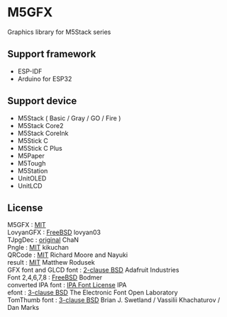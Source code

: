 # M5GFX

Graphics library for M5Stack series  

Support framework  
----------------
- ESP-IDF
- Arduino for ESP32


Support device  
----------------
- M5Stack ( Basic / Gray / GO / Fire )
- M5Stack Core2
- M5Stack CoreInk
- M5Stick C
- M5Stick C Plus
- M5Paper
- M5Tough
- M5Station
- UnitOLED
- UnitLCD


License
----------------
M5GFX : [MIT](LICENSE)  
LovyanGFX : [FreeBSD](https://github.com/lovyan03/LovyanGFX/blob/master/license.txt) lovyan03  
TJpgDec : [original](src/lgfx/utility/lgfx_tjpgd.c) ChaN  
Pngle : [MIT](https://github.com/kikuchan/pngle/blob/master/LICENSE) kikuchan  
QRCode : [MIT](https://github.com/ricmoo/QRCode/blob/master/LICENSE.txt) Richard Moore and Nayuki  
result : [MIT](https://github.com/bitwizeshift/result/blob/master/LICENSE) Matthew Rodusek  
GFX font and GLCD font : [2-clause BSD](https://github.com/adafruit/Adafruit-GFX-Library/blob/master/license.txt) Adafruit Industries  
Font 2,4,6,7,8 :  [FreeBSD](https://github.com/Bodmer/TFT_eSPI/blob/master/license.txt) Bodmer  
converted IPA font : [IPA Font License](src/lgfx/Fonts/IPA/IPA_Font_License_Agreement_v1.0.txt) IPA  
efont : [3-clause BSD](src/lgfx/Fonts/efont/COPYRIGHT.txt) The Electronic Font Open Laboratory  
TomThumb font : [3-clause BSD](src/lgfx/Fonts/GFXFF/TomThumb.h) Brian J. Swetland / Vassilii Khachaturov / Dan Marks  


